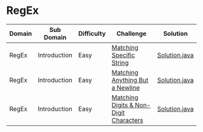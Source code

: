 # RegEx

| Domain    | Sub Domain   | Difficulty |Challenge | Solution |
| --------- | ------------ | ---------- | -------- | -------- |
| RegEx     | Introduction | Easy       | [Matching Specific String](https://www.hackerrank.com/challenges/matching-specific-string) | [Solution.java](src/introduction/specificstring/Solution.java?ts=4) |
| RegEx     | Introduction | Easy       | [Matching Anything But a Newline](https://www.hackerrank.com/challenges/matching-introduction.anything-but-new-line) | [Solution.java](src/introduction/anything/Solution.java?ts=4) |
| RegEx     | Introduction | Easy       | [Matching Digits & Non-Digit Characters](https://www.hackerrank.com/challenges/matching-digits-non-digit-character) | [Solution.java](src/introduction/digits/Solution.java?ts=4) |

